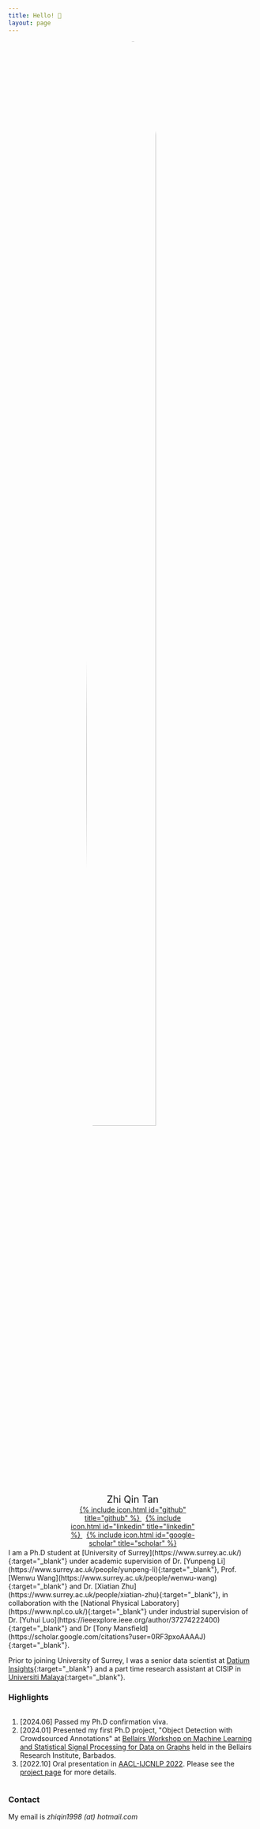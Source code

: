 ```yaml
---
title: Hello! 🌟
layout: page
---
```


<div style="margin: auto; width: 50%">
  <img src="{{ site.url }}/imgs/profile.jpg" style="display:block; margin-left:auto; margin-right:auto; border-radius:50%; width:75%;">

  <p style="text-align:center; margin-top:5%; margin-bottom:0%; font-size: 140%;">
    Zhi Qin Tan
  </p>
  <p style="text-align:center; margin:0%;">
    <a href="https://github.com/zhiqin1998" target="_blank">
      {% include icon.html id="github" title="github" %}
    </a>
    &nbsp;
    <a href="https://www.linkedin.com/in/tan-zhi-qin-16314b126/" target="_blank">
      {% include icon.html id="linkedin" title="linkedin" %}
    </a>
    &nbsp;
    <a href="https://scholar.google.com/citations?user=YEwTuToAAAAJ" target="_blank">
      {% include icon.html id="google-scholar" title="scholar" %}
    </a>
  </p>
</div>
<br style="line-height:10%;">
I am a Ph.D student at [University of Surrey](https://www.surrey.ac.uk/){:target="_blank"} under academic supervision of Dr. [Yunpeng Li](https://www.surrey.ac.uk/people/yunpeng-li){:target="_blank"}, Prof. [Wenwu Wang](https://www.surrey.ac.uk/people/wenwu-wang){:target="_blank"} and Dr. [Xiatian Zhu](https://www.surrey.ac.uk/people/xiatian-zhu){:target="_blank"}, in collaboration with the [National Physical Laboratory](https://www.npl.co.uk/){:target="_blank"} under industrial supervision of Dr. [Yuhui Luo](https://ieeexplore.ieee.org/author/37274222400){:target="_blank"} and Dr [Tony Mansfield](https://scholar.google.com/citations?user=0RF3pxoAAAAJ){:target="_blank"}.

Prior to joining University of Surrey, I was a senior data scientist at [Datium Insights](https://datiuminsights.com.au/){:target="_blank"} and a part time research assistant at CISIP in [Universiti Malaya](https://um.edu.my/){:target="_blank"}.

### Highlights
<div style="display:flex;">
  <ol>
    <li>
      [2024.06] Passed my Ph.D confirmation viva.
    </li>
    <li>
      [2024.01] Presented my first Ph.D project, "Object Detection with Crowdsourced Annotations" at <a href="https://networks.lab.mcgill.ca/docs/events/bellair_workshop_2024/" target="_blank">Bellairs Workshop on Machine Learning and Statistical Signal Processing for Data on Graphs</a> held in the Bellairs Research Institute, Barbados.
    </li>
    <li>
      [2022.10] Oral presentation in <a href="https://www.aacl2022.org/" target="_blank">AACL-IJCNLP 2022</a>. Please see the <a href="https://github.com/zhiqin1998/RecurrentIPR/" target="_blank">project page</a> for more details.
    </li>
  </ol>
</div>

### Contact

My email is _zhiqin1998 (at) hotmail.com_
